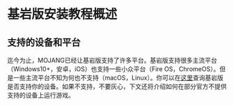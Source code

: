 # 基岩版安装教程概述
## 支持的设备和平台
迄今为止，MOJANG已经让基岩版支持了许多平台。基岩版支持很多主流平台（Windows10+，安卓，iOS）也支持一些小众平台（Fire OS，ChromeOS）。但是一些主流平台不知为何也不支持（macOS，Linux）。你可以在[这里](https://zh.minecraft.wiki/w/基岩版#兼容设备)查询基岩版是否支持你的设备。如果不支持，不要灰心，下文还将介绍如何在部分官方不提供支持的设备上运行游戏。
